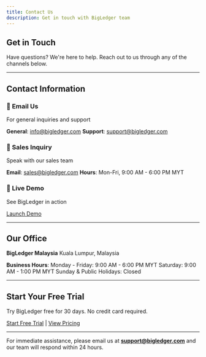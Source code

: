 ```yaml
---
title: Contact Us
description: Get in touch with BigLedger team
---
```


## Get in Touch

Have questions? We're here to help. Reach out to us through any of the channels below.

---

## Contact Information

### 📧 Email Us
For general inquiries and support

**General**: info@bigledger.com
**Support**: support@bigledger.com

### 💬 Sales Inquiry
Speak with our sales team

**Email**: sales@bigledger.com
**Hours**: Mon-Fri, 9:00 AM - 6:00 PM MYT

### 🎯 Live Demo
See BigLedger in action

[Launch Demo](https://demo.bigledger.com)

---

## Our Office

**BigLedger Malaysia**
Kuala Lumpur, Malaysia

**Business Hours**:
Monday - Friday: 9:00 AM - 6:00 PM MYT
Saturday: 9:00 AM - 1:00 PM MYT
Sunday & Public Holidays: Closed

---

## Start Your Free Trial

Try BigLedger free for 30 days. No credit card required.

[Start Free Trial](/pricing) | [View Pricing](/pricing)

---

For immediate assistance, please email us at **support@bigledger.com** and our team will respond within 24 hours.
